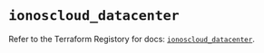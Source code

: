 # `ionoscloud_datacenter`

Refer to the Terraform Registory for docs: [`ionoscloud_datacenter`](https://www.terraform.io/docs/providers/ionoscloud/r/datacenter).
